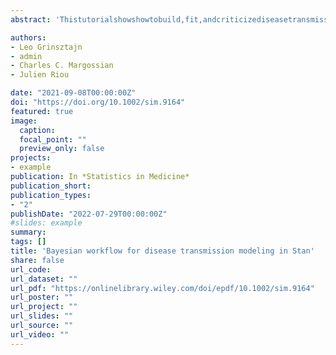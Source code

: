 ```yaml
---
abstract: 'Thistutorialshowshowtobuild,fit,andcriticizediseasetransmissionmodelsinStan, and should beusefulto researchersinterestedinmodelingthesevereacuterespiratory syndrome coronavirus 2 (SARS-CoV-2) pandemic and other infec-tiousdiseasesinaBayesianframework.Bayesianmodelingprovidesaprincipledway to quantify uncertainty and incorporate both data and prior knowledge intothe model estimates. Stan is an expressive probabilistic programming languagethat abstracts the inference and allows users to focus on the modeling. As aresult, Stan code is readable and easily extensible, which makes the modeler’swork more transparent. Furthermore, Stan’s main inference engine, Hamilto-nian Monte Carlo sampling, is amiable to diagnostics, which means the usercan verify whether the obtained inference is reliable. In this tutorial, we demon-strate how to formulate, fit, and diagnose a compartmental transmission modelin Stan, first with a simple susceptible-infected-recovered model, then with amore elaborate transmission model used during the SARS-CoV-2 pandemic.We also cover advanced topics which can further help practitioners fit sophis-ticated models; notably, how to use simulations to probe the model and priors,and computational techniques to scale-up models based on ordinary differentialequations.' 

authors:
- Leo Grinsztajn
- admin
- Charles C. Margossian
- Julien Riou

date: "2021-09-08T00:00:00Z"
doi: "https://doi.org/10.1002/sim.9164"
featured: true
image:
  caption: 
  focal_point: ""
  preview_only: false
projects:
- example
publication: In *Statistics in Medicine*
publication_short:
publication_types:
- "2"
publishDate: "2022-07-29T00:00:00Z"
#slides: example
summary:
tags: []
title: 'Bayesian workflow for disease transmission modeling in Stan'
share: false
url_code: 
url_dataset: ""
url_pdf: "https://onlinelibrary.wiley.com/doi/epdf/10.1002/sim.9164"
url_poster: ""
url_project: ""
url_slides: ""
url_source: ""
url_video: ""
---
```


